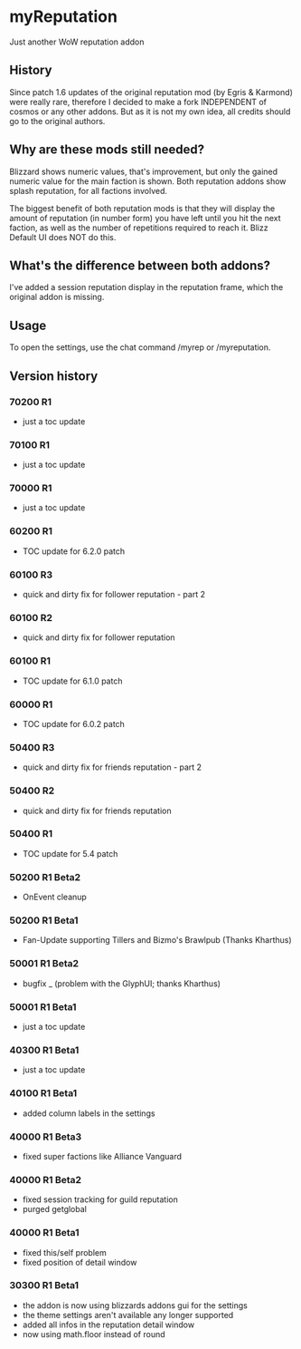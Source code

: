 # myReputation
Just another WoW reputation addon

## History

Since patch 1.6 updates of the original reputation mod (by Egris &amp; Karmond) were really rare, therefore I decided to make a fork INDEPENDENT of cosmos or any other addons. But as it is not my own idea, all credits should go to the original authors.

## Why are these mods still needed?

Blizzard shows numeric values, that's improvement, but only the gained numeric value for the main faction is shown. Both reputation addons show splash reputation, for all factions involved.

The biggest benefit of both reputation mods is that they will display the amount of reputation (in number form) you have left until you hit the next faction, as well as the number of repetitions required to reach it. Blizz Default UI does NOT do this.

## What's the difference between both addons?

I've added a session reputation display in the reputation frame, which the original addon is missing.

## Usage

To open the settings, use the chat command /myrep or /myreputation.

## Version history

### 70200 R1
* just a toc update

### 70100 R1
* just a toc update

### 70000 R1
* just a toc update

### 60200 R1
* TOC update for 6.2.0 patch

### 60100 R3
* quick and dirty fix for follower reputation - part 2

### 60100 R2
* quick and dirty fix for follower reputation

### 60100 R1
* TOC update for 6.1.0 patch

### 60000 R1
* TOC update for 6.0.2 patch

### 50400 R3
* quick and dirty fix for friends reputation - part 2

### 50400 R2
* quick and dirty fix for friends reputation

### 50400 R1
* TOC update for 5.4 patch

### 50200 R1 Beta2
* OnEvent cleanup

### 50200 R1 Beta1
* Fan-Update supporting Tillers and Bizmo's Brawlpub (Thanks Kharthus)

### 50001 R1 Beta2
* bugfix _ (problem with the GlyphUI; thanks Kharthus)

### 50001 R1 Beta1
* just a toc update

### 40300 R1 Beta1
* just a toc update

### 40100 R1 Beta1
* added column labels in the settings

### 40000 R1 Beta3
* fixed super factions like Alliance Vanguard

### 40000 R1 Beta2
* fixed session tracking for guild reputation
* purged getglobal

### 40000 R1 Beta1
* fixed this/self problem
* fixed position of detail window

### 30300 R1 Beta1
* the addon is now using blizzards addons gui for the settings
* the theme settings aren't available any longer supported
* added all infos in the reputation detail window
* now using math.floor instead of round